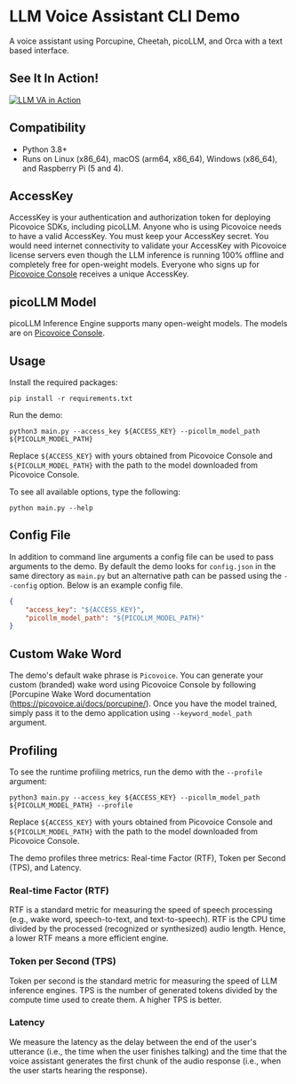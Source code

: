 # LLM Voice Assistant CLI Demo

A voice assistant using Porcupine, Cheetah, picoLLM, and Orca with a text based interface.

## See It In Action!

[![LLM VA in Action](https://img.youtube.com/vi/06K_YtUr8mc/0.jpg)](https://www.youtube.com/watch?v=06K_YtUr8mc)

## Compatibility

- Python 3.8+
- Runs on Linux (x86_64), macOS (arm64, x86_64), Windows (x86_64), and Raspberry Pi (5 and 4).

## AccessKey

AccessKey is your authentication and authorization token for deploying Picovoice SDKs, including picoLLM. Anyone who is
using Picovoice needs to have a valid AccessKey. You must keep your AccessKey secret. You would need internet
connectivity to validate your AccessKey with Picovoice license servers even though the LLM inference is running 100%
offline and completely free for open-weight models. Everyone who signs up for
[Picovoice Console](https://console.picovoice.ai/) receives a unique AccessKey.

## picoLLM Model

picoLLM Inference Engine supports many open-weight models. The models are on
[Picovoice Console](https://console.picovoice.ai/).

## Usage

Install the required packages:

```console
pip install -r requirements.txt
```

Run the demo:

```console
python3 main.py --access_key ${ACCESS_KEY} --picollm_model_path ${PICOLLM_MODEL_PATH} 
```

Replace `${ACCESS_KEY}` with yours obtained from Picovoice Console and `${PICOLLM_MODEL_PATH}` with the path to the 
model downloaded from Picovoice Console.

To see all available options, type the following:

```console
python main.py --help
```

## Config File

In addition to command line arguments a config file can be used to pass arguments to the demo. By default the demo looks for `config.json` in the same directory as `main.py` but an alternative path can be passed using the `--config` option. Below is an example config file.

```json
{
    "access_key": "${ACCESS_KEY}",
    "picollm_model_path": "${PICOLLM_MODEL_PATH}"
}
```

## Custom Wake Word

The demo's default wake phrase is `Picovoice`. You can generate your custom (branded) wake word using Picovoice  Console by following [Porcupine Wake Word documentation (https://picovoice.ai/docs/porcupine/). Once you have the model trained, simply pass it to the demo
application using `--keyword_model_path` argument.

## Profiling

To see the runtime profiling metrics, run the demo with the `--profile` argument:

```console
python3 main.py --access_key ${ACCESS_KEY} --picollm_model_path ${PICOLLM_MODEL_PATH} --profile 
```

Replace `${ACCESS_KEY}` with yours obtained from Picovoice Console and `${PICOLLM_MODEL_PATH}` with the path to the 
model downloaded from Picovoice Console.

The demo profiles three metrics: Real-time Factor (RTF), Token per Second (TPS), and Latency.

### Real-time Factor (RTF)

RTF is a standard metric for measuring the speed of speech processing (e.g., wake word, speech-to-text, and 
text-to-speech). RTF is the CPU time divided by the processed (recognized or synthesized) audio length. Hence, a lower RTF means a more efficient engine.

### Token per Second (TPS)

Token per second is the standard metric for measuring the speed of LLM inference engines. TPS is the number of 
generated tokens divided by the compute time used to create them. A higher TPS is better.

### Latency

We measure the latency as the delay between the end of the user's utterance (i.e., the time when the user finishes talking) and the 
time that the voice assistant generates the first chunk of the audio response (i.e., when the user starts hearing the response).

